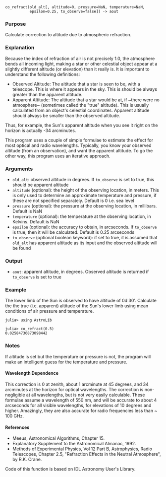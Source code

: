 ```
co_refract(old_alt[, altitude=0, pressure=NaN, temperature=NaN,
           epsilon=0.25, to_observe=false]) -> aout
```

### Purpose

Calculate correction to altitude due to atmospheric refraction.

### Explanation

Because the index of refraction of air is not precisely 1.0, the atmosphere bends all incoming light, making a star or other celestial object appear at a slightly different altitude (or elevation) than it really is.  It is important to understand the following definitions:

  * Observed Altitude: The altitude that a star is seen to be, with a telescope. This is where it appears in the sky. This is should be always greater than the apparent altitude.
  * Apparent Altitude: The altitude that a star would be at, if ~there were no atmosphere~ (sometimes called the "true" altitude). This is usually calculated from an object's celestial coordinates. Apparent altitude should always be smaller than the observed altitude.

Thus, for example, the Sun's apparent altitude when you see it right on the horizon is actually -34 arcminutes.

This program uses a couple of simple formulae to estimate the effect for most optical and radio wavelengths. Typically, you know your observed altitude (from an observation), and want the apparent altitude. To go the other way, this program uses an iterative approach.

### Arguments

  * `old_alt`: observed altitude in degrees. If `to_observe` is set to true, this should be apparent altitude
  * `altitude` (optional): the height of the observing location, in meters. This is only used to determine an approximate temperature and pressure, if these are not specified separately. Default is 0 i.e. sea level
  * `pressure` (optional): the pressure at the observing location, in millibars. Default is NaN
  * `temperature` (optional): the temperature at the observing location, in Kelvins. Default is NaN
  * `epsilon` (optional): the accuracy to obtain, in arcseconds. If `to_observe` is true, then it will be calculated. Default is 0.25 arcseconds
  * `to_observe` (optional boolean keyword): if set to true, it is assumed that `old_alt` has apparent altitude as its input and the observed altitude will be found

### Output

  * `aout`: apparent altitude, in degrees. Observed altitude is returned if `to_observe` is set to true

### Example

The lower limb of the Sun is observed to have altitude of 0d 30'. Calculate the the true (i.e. apparent) altitude of the Sun's lower limb using mean  conditions of air pressure and temperature.

```jldoctest
julia> using AstroLib

julia> co_refract(0.5)
0.02584736873098442
```

### Notes

If altitude is set but the temperature or pressure is not, the program will make an intelligent guess for the temperature and pressure.

#### Wavelength Dependence

This correction is 0 at zenith, about 1 arcminute at 45 degrees, and 34 arcminutes at the horizon for optical wavelengths. The correction is non-negligible at all wavelengths, but is not very easily calculable. These formulae assume a wavelength of 550 nm, and will be accurate to about 4 arcseconds for all visible wavelengths, for elevations of 10 degrees and higher. Amazingly, they are also accurate for radio frequencies less than ~ 100 GHz.

#### References

  * Meeus, Astronomical Algorithms, Chapter 15.
  * Explanatory Supplement to the Astronomical Almanac, 1992.
  * Methods of Experimental Physics, Vol 12 Part B, Astrophysics, Radio Telescopes, Chapter 2.5, "Refraction Effects in the Neutral Atmosphere", by R.K. Crane.

Code of this function is based on IDL Astronomy User's Library.
